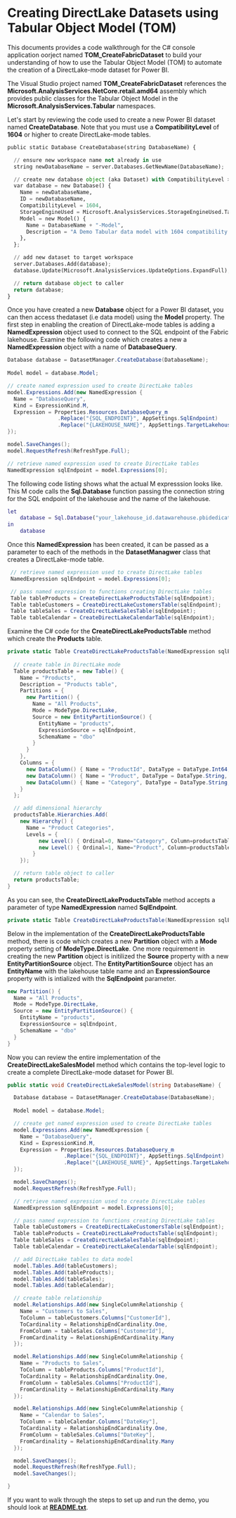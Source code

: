 # Creating DirectLake Datasets using Tabular Object Model (TOM)

This documents provides a code walkthrough for the C# console application oorject named **TOM_CreateFabricDataset** to build your understanding of how to use the Tabular Object Model (TOM) to automate the creation of a DirectLake-mode dataset for Power BI.

The Visual Studio project named **TOM_CreateFabricDataset** references the **Microsoft.AnalysisServices.NetCore.retail.amd64** assembly which provides public classes for the Tabular Object Model in the **Microsoft.AnalysisServices.Tabular** namespaces.  

Let's start by reviewing the code used to create a new Power BI dataset named **CreateDatabase**. Note that you must use a **CompatibilityLevel** of **1604** or higher to create DirectLake-mode tables.

``` python
public static Database CreateDatabase(string DatabaseName) {

  // ensure new workspace name not already in use
  string newDatabaseName = server.Databases.GetNewName(DatabaseName);

  // create new database object (aka Dataset) with CompatibilityLevel >= 1604
  var database = new Database() {
    Name = newDatabaseName,
    ID = newDatabaseName,
    CompatibilityLevel = 1604,
    StorageEngineUsed = Microsoft.AnalysisServices.StorageEngineUsed.TabularMetadata,
    Model = new Model() {
      Name = DatabaseName + "-Model",
      Description = "A Demo Tabular data model with 1604 compatibility level."
    },
  };

  // add new dataset to target workspace
  server.Databases.Add(database);
  database.Update(Microsoft.AnalysisServices.UpdateOptions.ExpandFull);

  // return database object to caller
  return database;
}
```
Once you have created a new **Database** object for a Power BI dataset, you can then access thedataset (i.e data model) using the **Model** property. The first step in enabling the creation of DirectLake-mode tables is adding a **NamedExpression** object used to connect to the SQL endpoint of the Fabric lakehouse. Examine the following code which creates a new a **NamedExpression** object with a name of **DatabaseQuery**.

``` csharp
Database database = DatasetManager.CreateDatabase(DatabaseName);
      
Model model = database.Model;

// create named expression used to create DirectLake tables
model.Expressions.Add(new NamedExpression {
  Name = "DatabaseQuery",
  Kind = ExpressionKind.M,
  Expression = Properties.Resources.DatabaseQuery_m
                .Replace("{SQL_ENDPOINT}", AppSettings.SqlEndpoint)
                .Replace("{LAKEHOUSE_NAME}", AppSettings.TargetLakehouseName)
});

model.SaveChanges();
model.RequestRefresh(RefreshType.Full);

// retrieve named expression used to create DirectLake tables
NamedExpression sqlEndpoint = model.Expressions[0];
```
The following code listing shows what the actual M expresssion looks like. This M code calls the **Sql.Database** function passing the connection string for the SQL endpoint of the lakehouse and the name of the lakehouse.   
``` m
let
    database = Sql.Database("your_lakehouse_id.datawarehouse.pbidedicated.windows.net", "lakehouse_name")
in
    database

```
Once this **NamedExpression** has been created, it can be passed as a parameter to each of the methods in the **DatasetManagwer** class that creates a DirectLake-mode table.

``` csharp
 // retrieve named expression used to create DirectLake tables
 NamedExpression sqlEndpoint = model.Expressions[0];

 // pass named expression to functions creating DirectLake tables
 Table tableProducts = CreateDirectLakeProductsTable(sqlEndpoint);
 Table tableCustomers = CreateDirectLakeCustomersTable(sqlEndpoint);
 Table tableSales = CreateDirectLakeSalesTable(sqlEndpoint);
 Table tableCalendar = CreateDirectLakeCalendarTable(sqlEndpoint);
```
Examine the C# code for the **CreateDirectLakeProductsTable** method which create the **Products** table.  

``` csharp
private static Table CreateDirectLakeProductsTable(NamedExpression sqlEndpoint) {
  
  // create table in DirectLake mode
  Table productsTable = new Table() {
    Name = "Products",
    Description = "Products table",
    Partitions = {
      new Partition() {
        Name = "All Products",
        Mode = ModeType.DirectLake,
        Source = new EntityPartitionSource() {
          EntityName = "products",
          ExpressionSource = sqlEndpoint,
          SchemaName = "dbo"
        }
      }
    },
    Columns = {
      new DataColumn() { Name = "ProductId", DataType = DataType.Int64, SourceColumn = "ProductId", IsHidden = true },
      new DataColumn() { Name = "Product", DataType = DataType.String, SourceColumn = "Product" },
      new DataColumn() { Name = "Category", DataType = DataType.String, SourceColumn = "Category" }
    }
  };

  // add dimensional hierarchy
  productsTable.Hierarchies.Add(
    new Hierarchy() {
      Name = "Product Categories",
      Levels = {
          new Level() { Ordinal=0, Name="Category", Column=productsTable.Columns["Category"]  },
          new Level() { Ordinal=1, Name="Product", Column=productsTable.Columns["Product"] }
        }
    });

  // return table object to caller
  return productsTable;
}

```
As you can see, the **CreateDirectLakeProductsTable** method accepts a parameter of type **NamedExpression** named **SqlEndpoint**. 
``` csharp
private static Table CreateDirectLakeProductsTable(NamedExpression sqlEndpoint)
```
Below in the implementation of the **CreateDirectLakeProductsTable** method, there is code which creates a new **Partition** object with a **Mode** property setting of **ModeType.DirectLake**. One more requirement in creating the new **Partition** object is initilized the **Source** property with a new **EntityPartitionSource** object. The **EntityPartitionSource** object has an **EntityName** with the lakehouse table name and an **ExpressionSource** property with is intialized with the **SqlEndpoint** parameter. 
``` csharp
new Partition() {
  Name = "All Products",
  Mode = ModeType.DirectLake,
  Source = new EntityPartitionSource() {
    EntityName = "products",
    ExpressionSource = sqlEndpoint,
    SchemaName = "dbo"
  }
}
```
Now you can review the entire implementation of the **CreateDirectLakeSalesModel** method which contains the top-level logic to create a complete DirectLake-mode dataset for Power BI.

``` csharp
public static void CreateDirectLakeSalesModel(string DatabaseName) {

  Database database = DatasetManager.CreateDatabase(DatabaseName);
      
  Model model = database.Model;

  // create get named expression used to create DirectLake tables
  model.Expressions.Add(new NamedExpression {
    Name = "DatabaseQuery",
    Kind = ExpressionKind.M,
    Expression = Properties.Resources.DatabaseQuery_m
                  .Replace("{SQL_ENDPOINT}", AppSettings.SqlEndpoint)
                  .Replace("{LAKEHOUSE_NAME}", AppSettings.TargetLakehouseName)
  });

  model.SaveChanges();
  model.RequestRefresh(RefreshType.Full);

  // retrieve named expression used to create DirectLake tables
  NamedExpression sqlEndpoint = model.Expressions[0];

  // pass named expression to functions creating DirectLake tables
  Table tableCustomers = CreateDirectLakeCustomersTable(sqlEndpoint);
  Table tableProducts = CreateDirectLakeProductsTable(sqlEndpoint);
  Table tableSales = CreateDirectLakeSalesTable(sqlEndpoint);
  Table tableCalendar = CreateDirectLakeCalendarTable(sqlEndpoint);

  // add DirectLake tables to data model
  model.Tables.Add(tableCustomers);
  model.Tables.Add(tableProducts);
  model.Tables.Add(tableSales);
  model.Tables.Add(tableCalendar);

  // create table relationship
  model.Relationships.Add(new SingleColumnRelationship {
    Name = "Customers to Sales",
    ToColumn = tableCustomers.Columns["CustomerId"],
    ToCardinality = RelationshipEndCardinality.One,
    FromColumn = tableSales.Columns["CustomerId"],
    FromCardinality = RelationshipEndCardinality.Many
  });

  model.Relationships.Add(new SingleColumnRelationship {
    Name = "Products to Sales",
    ToColumn = tableProducts.Columns["ProductId"],
    ToCardinality = RelationshipEndCardinality.One,
    FromColumn = tableSales.Columns["ProductId"],
    FromCardinality = RelationshipEndCardinality.Many
  });

  model.Relationships.Add(new SingleColumnRelationship {
    Name = "Calendar to Sales",
    ToColumn = tableCalendar.Columns["DateKey"],
    ToCardinality = RelationshipEndCardinality.One,
    FromColumn = tableSales.Columns["DateKey"],
    FromCardinality = RelationshipEndCardinality.Many
  });

  model.SaveChanges();
  model.RequestRefresh(RefreshType.Full);
  model.SaveChanges();

}
```
If you want to walk through the steps to set up and run the demo, you should look at **[README.txt](README.txt)**.
